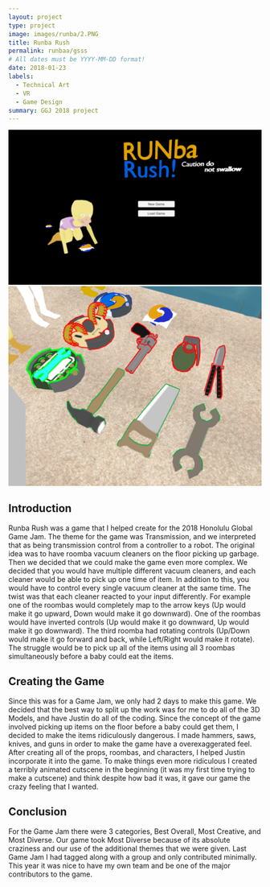 ```yaml
---
layout: project
type: project
image: images/runba/2.PNG
title: Runba Rush
permalink: runbaa/gsss
# All dates must be YYYY-MM-DD format!
date: 2018-01-23
labels:
  - Technical Art
  - VR
  - Game Design
summary: GGJ 2018 project
---
```


<div class="ui stackable two column grid">
  <div class = "ui column">
    <img class = "ui rounded fluid image" src = "../images/runba/1.PNG">
  </div>
  <div class = "ui column">
    <img class = "ui rounded fluid image" src = "../images/runba/4.PNG">
  </div>
</div>

## Introduction

Runba Rush was a game that I helped create for the 2018 Honolulu Global Game Jam.  The theme for the game was Transmission, and we interpreted that as being transmission control from a controller to a robot.  The original idea was to have roomba vacuum cleaners on the floor picking up garbage.  Then we decided that we could make the game even more complex.  We decided that you would have multiple different vacuum cleaners, and each cleaner would be able to pick up one time of item.  In addition to this, you would have to control every single vacuum cleaner at the same time.  The twist was that each cleaner reacted to your input differently.  For example one of the roombas would completely map to the arrow keys (Up would make it go upward, Down would make it go downward).  One of the roombas would have inverted controls (Up would make it go downward, Up would make it go downward). The third roomba had rotating controls (Up/Down would make it go forward and back, while Left/Right would make it rotate).  The struggle would be to pick up all of the items using all 3 roombas simultaneously before a baby could eat the items.

## Creating the Game

Since this was for a Game Jam, we only had 2 days to make this game.  We decided that the best way to split up the work was for me to do all of the 3D Models, and have Justin do all of the coding.  Since the concept of the game involved picking up items on the floor before a baby could get them, I decided to make the items ridiculously dangerous.  I made hammers, saws, knives, and guns in order to make the game have a overexaggerated feel.  After creating all of the props, roombas, and characters, I helped Justin incorporate it into the game.  To make things even more ridiculous I created a terribly animated cutscene in the beginning (it was my first time trying to make a cutscene) and think despite how bad it was, it gave our game the crazy feeling that I wanted.

## Conclusion

For the Game Jam there were 3 categories, Best Overall, Most Creative, and Most Diverse.  Our game took Most Diverse because of its absolute craziness and our use of the additional themes that we were given.  Last Game Jam I had tagged along with a group and only contributed minimally.  This year it was nice to have my own team and be one of the major contributors to the game.
